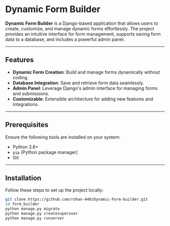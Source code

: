 # Dynamic Form Builder

**Dynamic Form Builder** is a Django-based application that allows users to create, customize, and manage dynamic forms effortlessly. The project provides an intuitive interface for form management, supports saving form data to a database, and includes a powerful admin panel.

---

## Features

- **Dynamic Form Creation**: Build and manage forms dynamically without coding.
- **Database Integration**: Save and retrieve form data seamlessly.
- **Admin Panel**: Leverage Django's admin interface for managing forms and submissions.
- **Customizable**: Extensible architecture for adding new features and integrations.

---

## Prerequisites

Ensure the following tools are installed on your system:

- Python 3.8+  
- `pip` (Python package manager)  
- Git  

---

## Installation

Follow these steps to set up the project locally:

```bash
git clone https://github.com/rohan-440/Dynamic-Form-builder.git
cd form_builder
python manage.py migrate
python manage.py createsuperuser
python manage.py runserver
```

